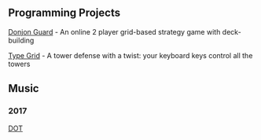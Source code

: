 ## Programming Projects

[Donjon Guard](https://github.com/blizord/Donjon-Guard) - An online 2 player grid-based strategy game with deck-building

[Type Grid](https://github.com/blizord/Type-Grid) - A tower defense with a twist: your keyboard keys control all the towers


## Music

### 2017

[DOT](/music/DOT.mp3)

